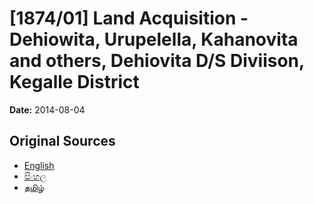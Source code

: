 # [1874/01] Land Acquisition - Dehiowita, Urupelella, Kahanovita and others, Dehiovita D/S Diviison, Kegalle District

**Date:** 2014-08-04

## Original Sources

- [English](https://documents.gov.lk/view/extra-gazettes/2014/8/1874-01_E.pdf)
- [සිංහල](https://documents.gov.lk/view/extra-gazettes/2014/8/1874-01_S.pdf)
- [தமிழ்](https://documents.gov.lk/view/extra-gazettes/2014/8/1874-01_T.pdf)
